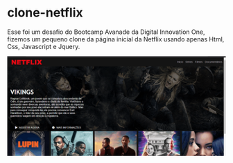 # clone-netflix
Esse foi um desafio do Bootcamp Avanade da Digital Innovation One, fizemos um pequeno clone da página inicial da Netflix usando apenas Html, Css, Javascript e Jquery. 

![](https://github.com/AyrtonCosta/clone-netflix/blob/master/clone-netflix.gif)
